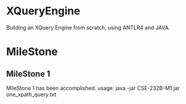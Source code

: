 # XQueryEngine
Building an XQuery Engine from scratch, using ANTLR4 and JAVA. 

# MileStone
## MileStone 1
MileStone 1 has been accomplished.
    usage: java -jar CSE-232B-M1.jar one_xpath_query.txt